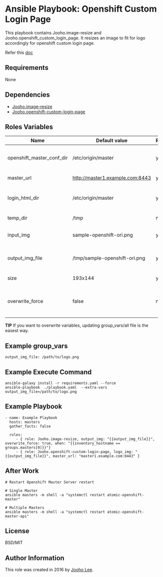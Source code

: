 Ansible Playbook: Openshift Custom Login Page
=========

This playbook contains Jooho.image-resize and Jooho.openshift_custom_login_page.
It resizes an image to fit for logo accordingly for openshift custom login page. 

Refer this [doc](https://goo.gl/2L45bJ)

Requirements
------------
None

Dependencies
------------

- [Jooho.image-resize](https://galaxy.ansible.com/Jooho/image-resize/)
- [Jooho.openshift-custom-login-page](https://galaxy.ansible.com/Jooho/openshift-custom-login-page/)

Roles Variables
--------------

| Name                      | Default value                         |        Requird       | Description                                                                 |
|---------------------------|---------------------------------------|----------------------|-----------------------------------------------------------------------------|
| openshift_master_conf_dir | /etc/origin/master                    |         yes          | Where openshift configuation dir is                                         |
| master_url                | http://master1.example.com:8443       |         yes          | API Server URL                                                              |
| login_html_dir            | /etc/origin/master                    |         yes          | Where new login html page will locate                                       |
| temp_dir                  | /tmp                                  |         no           | Temp directory                                                              |
| input_img                 | sample-openshift-ori.png              |         yes          | Original Image InputPath                                                    |
| output_img_file           | /tmp/sample-openshift-ori.png         |         yes          | Resized Image Output and Logo Path                                          |
| size                      | 193x144                               |         yes          | Resized Image Size                                                          |
| overwrite_force           | false                                 |         no           | If true, it overwrite exist resized image                                   |


**TIP**
If you want to overwrite variables, updating group_vars/all file is the easest way.


Example group_vars
------------------
```
output_img_file: /path/to/logo.png
```


Example Execute Command
-----------------------
~~~
ansible-galaxy install -r requirements.yaml --force
ansible-playbook  ./playbook.yaml  --extra-vars output_img_file=/path/to/logo.png
~~~

Example Playbook
----------------
~~~
- name: Example Playbook
  hosts: masters
  gather_facts: false
 
  roles:
     - { role: Jooho.image-resize, output_img: "{{output_img_file}}", overwrite_force: true, when: "{{inventory_hostname == groups.masters[0]}}"}
     - { role: Jooho.openshift-custom-login-page, logo_img: "{{output_img_file}}", master_url: "master1.example.com:8443" }
~~~

After Work
----------
~~~
# Restart Openshift Master Server restart

# Single Master
ansible masters -m shell -a "systemctl restart atomic-openshift-master"

# Multiple Masters
ansible masters -m shell -a "systemctl restart atomic-openshift-master-api"

~~~

License
-------

BSD/MIT

Author Information
------------------

This role was created in 2016 by [Jooho Lee](http://github.com/jooho).

